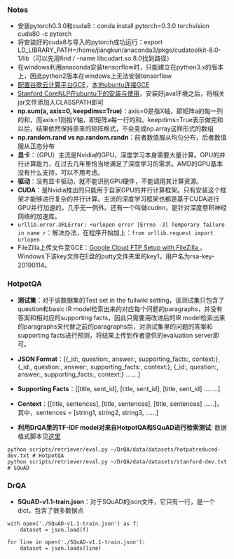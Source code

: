 ### Notes
- 安装pytorch0.3.0和cuda8：conda install pytorch=0.3.0 torchvision cuda80 -c pytorch
- 将安装好的cuda8与导入的pytorch成功运行：export LD_LIBRARY_PATH=/home/jiangkun/anaconda3/pkgs/cudatoolkit-8.0-1/lib（可以先用find / -name libcudart.so.8.0找到路径）
- 在windows利用anaconda安装tensorflow时，只能建立在python3.x的版本上，因此python2版本在windows上无法安装tensorflow
- [配置谷歌云计算平台GCE](https://zhuanlan.zhihu.com/p/33099231)，[本地ubuntu连接GCE](https://www.jianshu.com/p/57e85cf3e50b)
- [Stanford CoreNLP在ubuntu下的安装与使用](https://blog.csdn.net/Hay54/article/details/82313535)，安装好java环境之后，将相关jar文件添加入CLASSPATH即可
- **np.sum(a, axis=0, keepdims=True)**：axis=0是指X轴，即矩阵a的每一列的和，而axis=1则指Y轴，即矩阵a每一行的和。keepdims=True表示做完和以后，结果依然保持原来的矩阵格式，不会变成np.array这样形式的数组
- **np.random.rand vs np.random.randn**：前者数值服从均匀分布，后者数值服从正态分布
- **显卡**：（GPU）主流是Nvidia的GPU，深度学习本身需要大量计算。GPU的并行计算能力，在过去几年里恰当地满足了深度学习的需求。AMD的GPU基本没有什么支持，可以不用考虑。
- **驱动**：没有显卡驱动，就不能识别GPU硬件，不能调用其计算资源。
- **CUDA**：是Nvidia推出的只能用于自家GPU的并行计算框架。只有安装这个框架才能够进行复杂的并行计算。主流的深度学习框架也都是基于CUDA进行GPU并行加速的，几乎无一例外。还有一个叫做cudnn，是针对深度卷积神经网络的加速库。
- `urllib.error.URLError: <urlopen error [Errno -3] Temporary failure in name r`：解决办法，在程序开始加上：`from urllib.request import urlopen`
- FileZilla上传文件至GCE：[Google Cloud FTP Setup with FileZilla ](https://www.onepagezen.com/google-cloud-ftp-filezilla-quick-start/)。Windows下该key文件在E盘的putty文件夹里的key1，用户名为rsa-key-20190114。


### HotpotQA
- **测试集**：对于该数据集的Test set in the fullwiki setting，该测试集只包含了question和basic IR model检索出来的对应每个问题的paragraphs，并没有答案和相对应的supporting facts，因此只需要用改进后的IR model检索出来的paragraphs来代替之前的paragraphs后，对测试集里的问题的答案和supporting facts进行预测，将结果上传到作者提供的evaluation server即可。
- **JSON Format**：[{_id:, question:, answer:, supporting_facts:, context:}, {_id:, question:, answer:, supporting_facts:, context:}, {_id:, question:, answer:, supporting_facts:, context:} .......]
- **Supporting Facts**：[[title, sent_id], [title, sent_id], [title, sent_id] ........]
- **Context**：[[title, sentences], [title, sentences], [title, sentences] ......]，其中，sentences = [string1, string2, string3, ......]

- **利用DrQA里的TF-IDF model对来自HotpotQA和SQuAD进行检索测试**:
数据格式脚本见[这里](./scripts/DrQA_eval_txt.py)
```
python scripts/retriever/eval.py ~/DrQA/data/datasets/hotpotreduced-dev.txt # HotpotQA
python scripts/retriever/eval.py ~/DrQA/data/datasets/stanford-dev.txt # SQuAD
```
### DrQA
- **SQuAD-v1.1-train.json**：对于SQuAD的json文件，它只有一行，是一个dict，包含了很多数据点
```
with open('./SQuAD-v1.1-train.json') as f:
    dataset = json.load(f)

for line in open('./SQuAD-v1.1-train.json'):
    dataset = json.loads(line)
```
